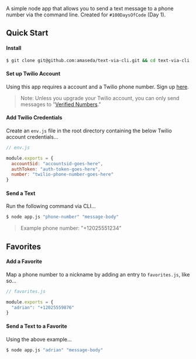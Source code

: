 A simple node app that allows you to send a text message to a phone number via the command line. Created for `#100DaysOfCode` (Day 1).

## Quick Start

#### Install

```bash
$ git clone git@github.com:amaseda/text-via-cli.git && cd text-via-cli && npm install
```

#### Set up Twilio Account

Using this app requires a  account and a Twilio phone number. Sign up [here](https://www.twilio.com/).

> Note: Unless you upgrade your Twilio account, you can only send messages to "[Verified Numbers](https://support.twilio.com/hc/en-us/articles/223180048-Adding-a-verified-outbound-caller-ID-with-Twilio)."

#### Add Twilio Credentials

Create an `env.js` file in the root directory containing the below Twilio account credentials...

```js
// env.js

module.exports = {
  accountSid: "accountsid-goes-here",
  authToken: "auth-token-goes-here",
  number: "twilio-phone-number-goes-here"
}
```

#### Send a Text

Run the following command via CLI...

```bash
$ node app.js "phone-number" "message-body"
```
> Example phone number: "+12025551234"

## Favorites

#### Add a Favorite

Map a phone number to a nickname by adding an entry to `favorites.js`, like so...

```js
// favorites.js

module.exports = {
  "adrian": "+12025559876"
}
```

#### Send a Text to a Favorite

Using the above example...

```bash
$ node app.js "adrian" "message-body"
```
